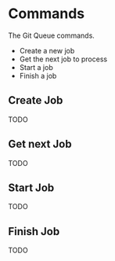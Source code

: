 # Commands

The Git Queue commands.

- Create a new job
- Get the next job to process
- Start a job
- Finish a job

## Create Job

TODO

## Get next Job

TODO

## Start Job

TODO

## Finish Job

TODO
